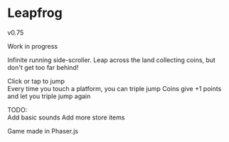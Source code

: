 Leapfrog
=================

v0.75

Work in progress

Infinite running side-scroller.
Leap across the land collecting coins, but don't get too far behind!

Click or tap to jump  
Every time you touch a platform, you can triple jump
Coins give +1 points and let you triple jump again

TODO:  
Add basic sounds
Add more store items


Game made in Phaser.js
